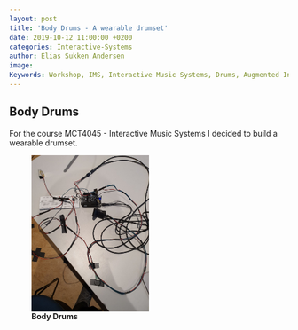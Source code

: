 ```yaml
---
layout: post
title: 'Body Drums - A wearable drumset'
date: 2019-10-12 11:00:00 +0200
categories: Interactive-Systems
author: Elias Sukken Andersen
image: 
Keywords: Workshop, IMS, Interactive Music Systems, Drums, Augmented Instrument, C++, Bela
---
```


## Body Drums 
For the course MCT4045 - Interactive Music Systems I decided to build a wearable drumset.

<figure>
<img src="/assets/img/elias/Body_drums.jpg" width = "50%" align="center" />
<figcaption><strong>Body Drums</strong></figcaption>
</figure>

